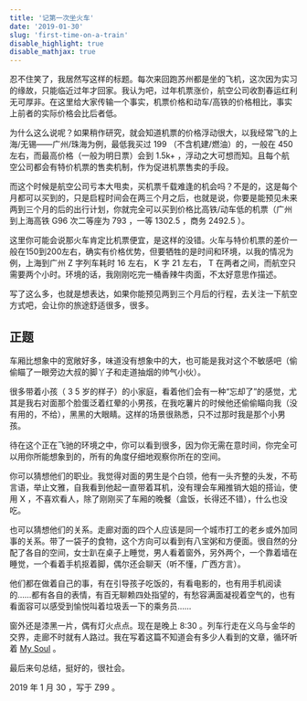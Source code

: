 ```yaml
---
title: '记第一次坐火车'
date: '2019-01-30'
slug: 'first-time-on-a-train'
disable_highlight: true
disable_mathjax: true
---
```


忍不住笑了，我居然写这样的标题。每次来回跑苏州都是坐的飞机，这次因为实习的缘故，只能临近过年才回家。我认为吧，过年机票涨价，航空公司收割春运红利无可厚非。在这里给大家传输一个事实，机票价格和动车/高铁的价格相比，事实上前者的实际价格会比后者低。  

为什么这么说呢？如果稍作研究，就会知道机票的价格浮动很大，以我经常飞的上海/无锡——广州/珠海为例，最低我买过 199 （不含机建/燃油）的，一般在 450 左右，而最高价格（一般为明日票）会到 1.5k+ ，浮动之大可想而知。且每个航空公司都会有特价机票的售卖机制，作为促进机票售卖的手段。  

而这个时候是航空公司亏本大甩卖，买机票千载难逢的机会吗？不是的，这是每个月都可以买到的，只是启程时间会在两三个月之后，也就是说，你要是能预见未来两到三个月的后的出行计划，你就完全可以买到价格比高铁/动车低的机票（广州到上海高铁 G96 次二等座为 793 ，一等 1302.5 ，商务 2492.5 ）。  

这里你可能会说那火车肯定比机票便宜，是这样的没错。火车与特价机票的差价一般在150到200左右，确实有价格优势，但要牺牲的是时间和环境，以我的情况为例，上海到广州 Z 字列车耗时 16 左右， K 字 21 左右， T 在两者之间，而航空只需要两个小时。环境的话，我刚刚吃完一桶香辣牛肉面，不太好意思作描述。  

写了这么多，也就是想表达，如果你能预见两到三个月后的行程，去关注一下航空方式吧，会让你的旅途舒适很多，很多。  

## 正题

车厢比想象中的宽敞好多，味道没有想象中的大，也可能是我对这个不敏感吧（偷偷瞄了一眼旁边大叔的脚丫子和走道抽烟的帅气小伙）。  

很多带着小孩（ 3 5 岁的样子）的小家庭，看着他们会有一种“忘却了”的感觉，尤其是我右对面那个脸蛋泛着红晕的小男孩，在我吃薯片的时候他还偷偷瞄向我（没有用的，不给），黑黑的大眼睛。这样的场景很熟悉，只不过那时我是那个小男孩。  

待在这个正在飞驰的环境之中，你可以看到很多，因为你无需在意时间，你完全可以用你所能想象到的，所有的角度仔细地观察你所在的空间。  

你可以猜想他们的职业。我觉得对面的男生是个白领，他有一头齐整的头发，不苟言语，举止文雅，自我看到他起一直带着耳机，没有理会车厢推销大姐的搭讪，使用 X ，不喜欢看人，除了刚刚买了车厢的晚餐（盒饭，长得还不错），什么也没吃。  

也可以猜想他们的关系。走廊对面的四个人应该是同一个城市打工的老乡或外加同事的关系。带了一袋子的食物，这个方向可以看到有八宝粥和方便面。很自然的分配了各自的空间，女士趴在桌子上睡觉，男人看着窗外，另外两个，一个靠着墙在睡觉，一个看着手机抠着脚，偶尔还会聊天（听不懂，广西方言）。  

他们都在做着自己的事，有在引导孩子吃饭的，有看电影的，也有用手机阅读的……都有各自的表情，有百无聊赖四处指望的，有愁容满面凝视着空气的，也有看面容可以感受到愉悦叫着垃圾丢一下的乘务员……  

窗外还是漆黑一片，偶有灯火点点。现在是晚上 8:30 。列车行走在义乌与金华的交界，走廊不时就有人路过。我在写着这篇不知道会有多少人看到的文章，循环听着 [My Soul](https://music.163.com/song?id=5308028) 。  

最后来句总结，挺好的，很社会。  

2019 年 1 月 30 ，写于 Z99 。
